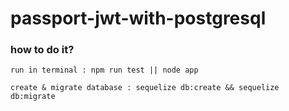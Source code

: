 # passport-jwt-with-postgresql
### how to do it?

```run in terminal : npm run test || node app```

```create & migrate database : sequelize db:create && sequelize db:migrate```
